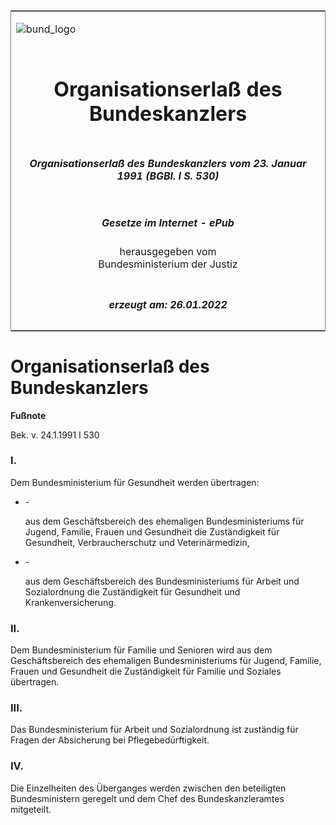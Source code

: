 <span id="DECKBLATT.html"></span>

<table border="0" frame="border" width="100%">

<tr valign="top">

<td align="left">

![bund\_logo](BfJ_2021_Web_de_de.gif)

</td>

<td align="right">

 

</td>

</tr>

<tr align="center" valign="middle">

<td colspan="2">

# Organisationserlaß des Bundeskanzlers

</td>

</tr>

<tr align="center" valign="middle">

<td colspan="2">

##### Organisationserlaß des Bundeskanzlers vom 23. Januar 1991 (BGBl. I S. 530)

</td>

</tr>

<tr align="center" valign="middle">

<td colspan="2">

  
  

##### Gesetze im Internet - ePub  
  
herausgegeben vom  
Bundesministerium der Justiz

</td>

</tr>

<tr align="center" valign="bottom">

<td colspan="2">

  
  

##### erzeugt am: 26.01.2022

</td>

</tr>

</table>

<span id="BJNR105300991.html"></span>

# Organisationserlaß des Bundeskanzlers

<div>

  
**Fußnote**

<div class="jnhtml">

<div>

<div class="jurAbsatz">

Bek. v. 24.1.1991 I 530

</div>

</div>

</div>

</div>

<span id="BJNR105300991BJNE000100333.html"></span>

### I.  

<div>

<div class="jnhtml">

<div>

<div class="jurAbsatz">

Dem Bundesministerium für Gesundheit werden übertragen:

  - \-
    
    <div style="">
    
    aus dem Geschäftsbereich des ehemaligen Bundesministeriums für
    Jugend, Familie, Frauen und Gesundheit die Zuständigkeit für
    Gesundheit, Verbraucherschutz und Veterinärmedizin,
    
    </div>

  - \-
    
    <div style="">
    
    aus dem Geschäftsbereich des Bundesministeriums für Arbeit und
    Sozialordnung die Zuständigkeit für Gesundheit und
    Krankenversicherung.
    
    </div>

</div>

</div>

</div>

</div>

<span id="BJNR105300991BJNE000200333.html"></span>

### II.  

<div>

<div class="jnhtml">

<div>

<div class="jurAbsatz">

Dem Bundesministerium für Familie und Senioren wird aus dem
Geschäftsbereich des ehemaligen Bundesministeriums für Jugend, Familie,
Frauen und Gesundheit die Zuständigkeit für Familie und Soziales
übertragen.

</div>

</div>

</div>

</div>

<span id="BJNR105300991BJNE000300333.html"></span>

### III.  

<div>

<div class="jnhtml">

<div>

<div class="jurAbsatz">

Das Bundesministerium für Arbeit und Sozialordnung ist zuständig für
Fragen der Absicherung bei Pflegebedürftigkeit.

</div>

</div>

</div>

</div>

<span id="BJNR105300991BJNE000400333.html"></span>

### IV.  

<div>

<div class="jnhtml">

<div>

<div class="jurAbsatz">

Die Einzelheiten des Überganges werden zwischen den beteiligten
Bundesministern geregelt und dem Chef des Bundeskanzleramtes mitgeteilt.

</div>

</div>

</div>

</div>
